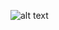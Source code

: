 ![alt text](https://github.com/lhymmEU/blockchain_fuzzer/blob/main/web3_fuzzing_framework_architecture.drawio.png?raw=true)